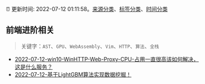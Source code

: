 :alarm_clock: 更新时间: 2022-07-12 01:11:58。[来源分类](../README.md)、[标签分类](../TAGS.md)、[时间分类](../TIMELINE.md)

## 前端进阶相关


> 关键字：`AST`、`GPU`、`WebAssembly`、`Vim`、`HTTP`、`算法`、`全栈`



- [2022-07-12-win10-WinHTTP-Web-Proxy-CPU-占用一直很高该如何解决，这是什么服务？](https://www.v2ex.com/t/865569) 
- [2022-07-12-基于LightGBM算法实现数据挖掘！](https://toutiao.io/k/e97oskp) 